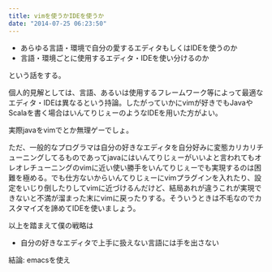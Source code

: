 ```yaml
---
title: vimを使うかIDEを使うか
date: "2014-07-25 06:23:50"
---
```


* あらゆる言語・環境で自分の愛するエディタもしくはIDEを使うのか
* 言語・環境ごとに使用するエディタ・IDEを使い分けるのか

という話をする。

個人的見解としては、言語、あるいは使用するフレームワーク等によって最適なエディタ・IDEは異なるという持論。したがっていかにvimが好きでもJavaやScalaを書く場合はいんてりじぇーのようなIDEを用いた方がよい。

実際javaをvimでとか無理ゲーでしょ。

ただ、一般的なプログラマは自分の好きなエディタを自分好みに変態カリカリチューニングしてるものであってjavaにはいんてりじぇーがいいよと言われてもオレオレチューニングのvimに近い使い勝手をいんてりじぇーでも実現するのは困難を極める。でも仕方ないからいんてりじぇーにvimプラグインを入れたり、設定をいじり倒したりしてvimに近づけるんだけど、結局あれが違うこれが実現できないと不満が溜まった末にvimに戻ったりする。そういうときは不毛なのでカスタマイズを諦めてIDEを使いましょう。

以上を踏まえて僕の戦略は

* 自分の好きなエディタで上手に扱えない言語には手を出さない


結論: emacsを使え
